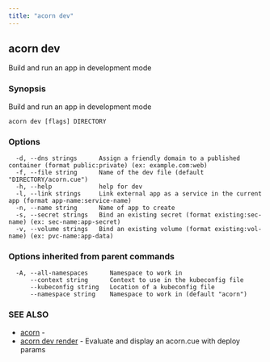 ```yaml
---
title: "acorn dev"
---
```

## acorn dev

Build and run an app in development mode

### Synopsis

Build and run an app in development mode

```
acorn dev [flags] DIRECTORY
```

### Options

```
  -d, --dns strings      Assign a friendly domain to a published container (format public:private) (ex: example.com:web)
  -f, --file string      Name of the dev file (default "DIRECTORY/acorn.cue")
  -h, --help             help for dev
  -l, --link strings     Link external app as a service in the current app (format app-name:service-name)
  -n, --name string      Name of app to create
  -s, --secret strings   Bind an existing secret (format existing:sec-name) (ex: sec-name:app-secret)
  -v, --volume strings   Bind an existing volume (format existing:vol-name) (ex: pvc-name:app-data)
```

### Options inherited from parent commands

```
  -A, --all-namespaces      Namespace to work in
      --context string      Context to use in the kubeconfig file
      --kubeconfig string   Location of a kubeconfig file
      --namespace string    Namespace to work in (default "acorn")
```

### SEE ALSO

* [acorn](acorn.md)	 - 
* [acorn dev render](acorn_dev_render.md)	 - Evaluate and display an acorn.cue with deploy params


